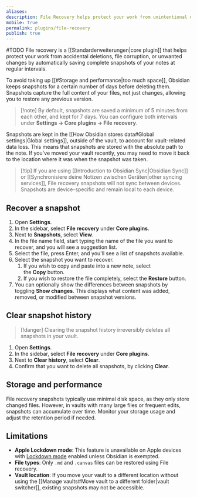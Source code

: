 ```yaml
---
aliases: 
description: File Recovery helps protect your work from unintentional data loss by automatically saving snapshots of your notes at regular intervals.
mobile: true
permalink: plugins/file-recovery
publish: true
---
```

#TODO
File recovery is a [[Standarderweiterungen|core plugin]] that helps protect your work from accidental deletions, file corruption, or unwanted changes by automatically saving complete snapshots of your notes at regular intervals.

To avoid taking up [[#Storage and performance|too much space]], Obsidian keeps snapshots for a certain number of days before deleting them. Snapshots capture the full content of your files, not just changes, allowing you to restore any previous version.

> [!note] By default, snapshots are saved a minimum of 5 minutes from each other, and kept for 7 days. You can configure both intervals under **Settings → Core plugins → File recovery**.

Snapshots are kept in the [[How Obsidian stores data#Global settings|Global settings]], outside of the vault, to account for vault-related data loss. This means that snapshots are stored with the absolute path to the note. If you've moved your vault recently, you may need to move it back to the location where it was when the snapshot was taken.

> [!tip] If you are using [[Introduction to Obsidian Sync|Obsidian Sync]] or [[Synchronisiere deine Notizen zwischen Geräten|other syncing services]], File recovery snapshots will not sync between devices. Snapshots are device-specific and remain local to each device.

## Recover a snapshot

1. Open **Settings**.
2. In the sidebar, select **File recovery** under **Core plugins**.
3. Next to **Snapshots**, select **View**.
4. In the file name field, start typing the name of the file you want to recover, and you will see a suggestion list.
5. Select the file, press Enter, and you'll see a list of snapshots available.
6. Select the snapshot you want to recover.
    1. If you wish to copy and paste into a new note, select the **Copy** button.
    2. If you wish to restore the file completely, select the **Restore** button.
7. You can optionally show the differences between snapshots by toggling **Show changes**. This displays what content was added, removed, or modified between snapshot versions.

## Clear snapshot history

> [!danger] Clearing the snapshot history irreversibly deletes all snapshots in your vault.

1. Open **Settings**.
2. In the sidebar, select **File recovery** under **Core plugins**.
3. Next to **Clear history**, select **Clear**.
4. Confirm that you want to delete all snapshots, by clicking **Clear**.

## Storage and performance

File recovery snapshots typically use minimal disk space, as they only store changed files. However, in vaults with many large files or frequent edits, snapshots can accumulate over time. Monitor your storage usage and adjust the retention period if needed.

## Limitations

- **Apple Lockdown mode**: This feature is unavailable on Apple devices with [Lockdown mode](https://support.apple.com/en-us/105120) enabled unless Obsidian is exempted.
- **File types**: Only `.md` and `.canvas` files can be restored using File recovery.
- **Vault location**: If you move your vault to a different location without using the [[Manage vaults#Move vault to a different folder|vault switcher]], existing snapshots may not be accessible.

